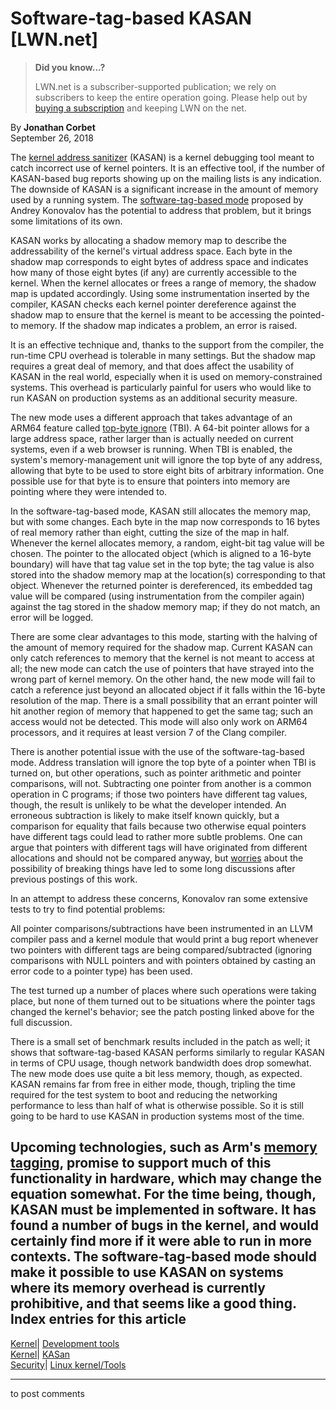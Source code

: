 # Software-tag-based KASAN [LWN.net]

> **Did you know...?**
> 
> LWN.net is a subscriber-supported publication; we rely on subscribers to keep the entire operation going. Please help out by [buying a subscription](/Promo/nst-nag4/subscribe) and keeping LWN on the net. 

By **Jonathan Corbet**  
September 26, 2018 

The [kernel address sanitizer](/Articles/612153/) (KASAN) is a kernel debugging tool meant to catch incorrect use of kernel pointers. It is an effective tool, if the number of KASAN-based bug reports showing up on the mailing lists is any indication. The downside of KASAN is a significant increase in the amount of memory used by a running system. The [software-tag-based mode](/ml/linux-kernel/cover.1537542735.git.andreyknvl@google.com/) proposed by Andrey Konovalov has the potential to address that problem, but it brings some limitations of its own. 

KASAN works by allocating a shadow memory map to describe the addressability of the kernel's virtual address space. Each byte in the shadow map corresponds to eight bytes of address space and indicates how many of those eight bytes (if any) are currently accessible to the kernel. When the kernel allocates or frees a range of memory, the shadow map is updated accordingly. Using some instrumentation inserted by the compiler, KASAN checks each kernel pointer dereference against the shadow map to ensure that the kernel is meant to be accessing the pointed-to memory. If the shadow map indicates a problem, an error is raised. 

It is an effective technique and, thanks to the support from the compiler, the run-time CPU overhead is tolerable in many settings. But the shadow map requires a great deal of memory, and that does affect the usability of KASAN in the real world, especially when it is used on memory-constrained systems. This overhead is particularly painful for users who would like to run KASAN on production systems as an additional security measure. 

The new mode uses a different approach that takes advantage of an ARM64 feature called [top-byte ignore](http://infocenter.arm.com/help/index.jsp?topic=/com.arm.doc.den0024a/ch12s05s01.html) (TBI). A 64-bit pointer allows for a large address space, rather larger than is actually needed on current systems, even if a web browser is running. When TBI is enabled, the system's memory-management unit will ignore the top byte of any address, allowing that byte to be used to store eight bits of arbitrary information. One possible use for that byte is to ensure that pointers into memory are pointing where they were intended to. 

In the software-tag-based mode, KASAN still allocates the memory map, but with some changes. Each byte in the map now corresponds to 16 bytes of real memory rather than eight, cutting the size of the map in half. Whenever the kernel allocates memory, a random, eight-bit tag value will be chosen. The pointer to the allocated object (which is aligned to a 16-byte boundary) will have that tag value set in the top byte; the tag value is also stored into the shadow memory map at the location(s) corresponding to that object. Whenever the returned pointer is dereferenced, its embedded tag value will be compared (using instrumentation from the compiler again) against the tag stored in the shadow memory map; if they do not match, an error will be logged. 

There are some clear advantages to this mode, starting with the halving of the amount of memory required for the shadow map. Current KASAN can only catch references to memory that the kernel is not meant to access at all; the new mode can catch the use of pointers that have strayed into the wrong part of kernel memory. On the other hand, the new mode will fail to catch a reference just beyond an allocated object if it falls within the 16-byte resolution of the map. There is a small possibility that an errant pointer will hit another region of memory that happened to get the same tag; such an access would not be detected. This mode will also only work on ARM64 processors, and it requires at least version 7 of the Clang compiler. 

There is another potential issue with the use of the software-tag-based mode. Address translation will ignore the top byte of a pointer when TBI is turned on, but other operations, such as pointer arithmetic and pointer comparisons, will not. Subtracting one pointer from another is a common operation in C programs; if those two pointers have different tag values, though, the result is unlikely to be what the developer intended. An erroneous subtraction is likely to make itself known quickly, but a comparison for equality that fails because two otherwise equal pointers have different tags could lead to rather more subtle problems. One can argue that pointers with different tags will have originated from different allocations and should not be compared anyway, but [worries](/ml/linux-kernel/20180628105057.GA26019@e103592.cambridge.arm.com/) about the possibility of breaking things have led to some long discussions after previous postings of this work. 

In an attempt to address these concerns, Konovalov ran some extensive tests to try to find potential problems: 

All pointer comparisons/subtractions have been instrumented in an LLVM compiler pass and a kernel module that would print a bug report whenever two pointers with different tags are being compared/subtracted (ignoring comparisons with NULL pointers and with pointers obtained by casting an error code to a pointer type) has been used. 

The test turned up a number of places where such operations were taking place, but none of them turned out to be situations where the pointer tags changed the kernel's behavior; see the patch posting linked above for the full discussion. 

There is a small set of benchmark results included in the patch as well; it shows that software-tag-based KASAN performs similarly to regular KASAN in terms of CPU usage, though network bandwidth does drop somewhat. The new mode does use quite a bit less memory, though, as expected. KASAN remains far from free in either mode, though, tripling the time required for the test system to boot and reducing the networking performance to less than half of what is otherwise possible. So it is still going to be hard to use KASAN in production systems most of the time. 

Upcoming technologies, such as Arm's [memory tagging](https://community.arm.com/processors/b/blog/posts/arm-a-profile-architecture-2018-developments-armv85a), promise to support much of this functionality in hardware, which may change the equation somewhat. For the time being, though, KASAN must be implemented in software. It has found a number of bugs in the kernel, and would certainly find more if it were able to run in more contexts. The software-tag-based mode should make it possible to use KASAN on systems where its memory overhead is currently prohibitive, and that seems like a good thing.  
Index entries for this article  
---  
[Kernel](/Kernel/Index)| [Development tools](/Kernel/Index#Development_tools)  
[Kernel](/Kernel/Index)| [KASan](/Kernel/Index#KASan)  
[Security](/Security/Index/)| [Linux kernel/Tools](/Security/Index/#Linux_kernel-Tools)  
  


* * *

to post comments 
